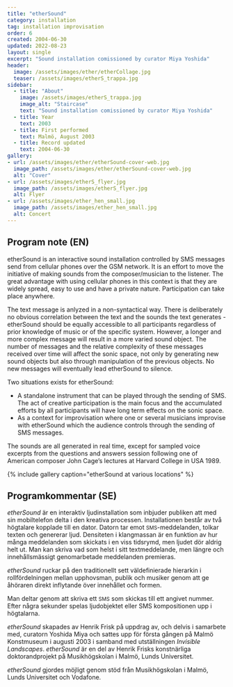 ```yaml
---
title: "etherSound"
category: installation
tag: installation improvisation
order: 6
created: 2004-06-30
updated: 2022-08-23
layout: single
excerpt: "Sound installation comissioned by curator Miya Yoshida"
header:
  image: /assets/images/ether/etherCollage.jpg
  teaser: /assets/images/etherS_trappa.jpg
sidebar:
  - title: "About"
    image: /assets/images/etherS_trappa.jpg
    image_alt: "Staircase"
    text: "Sound installation comissioned by curator Miya Yoshida"
  - title: Year
    text: 2003
  - title: First performed
    text: Malmö, August 2003
  - title: Record updated
    text: 2004-06-30
gallery:
- url: /assets/images/ether/etherSound-cover-web.jpg
  image_path: /assets/images/ether/etherSound-cover-web.jpg
  alt: "Cover"
- url: /assets/images/etherS_flyer.jpg
  image_path: /assets/images/etherS_flyer.jpg
  alt: Flyer
- url: /assets/images/ether_hen_small.jpg
  image_path: /assets/images/ether_hen_small.jpg
  alt: Concert
---
```

<h2>Program note (EN)</h2> etherSound is an interactive sound installation controlled by SMS messages send from cellular phones over the GSM network. It is an effort to move the initiative of making sounds from the composer/musician to the listener. The great advantage with using cellular phones in this context is that they are widely spread, easy to use and have a private nature. Participation can take place anywhere.



The text message is anlyzed in a non-syntactical way. There is deliberately no obvious correlation between the text and the sounds the text generates - etherSound should be equally accessible to all participants regardless of prior knowledge of music or of the specific system. However, a longer and more complex message will result in a more varied sound object. The number of messages and the relative complexity of these messages received over time will affect the sonic space, not only by generating new sound objects but also through manipulation of the previous objects. No new messages will eventually lead etherSound to silence.

Two situations exists for etherSound:
<ul>
<li>A standalone instrument that can be played through the sending of SMS.
The act of creative participation is the main focus and the accumulated
efforts by all participants will have long term effects on the sonic space.</li>
<li>As a context for improvisation where one or several musicians improvise
with etherSound which the audience controls through the sending of SMS
messages.</li>
</ul>

The sounds are all generated in real time, except for sampled voice excerpts from the questions and answers session following one of American composer John Cage’s lectures at Harvard College in USA 1989.

{% include gallery caption="etherSound at various locations" %}

<h2>Programkommentar (SE)</h2>
<I>etherSound</I> är en interaktiv ljudinstallation som inbjuder publiken att med sin mobiltelefon delta i den kreativa processen. Installationen består av två högtalare kopplade till en dator. Datorn tar emot <SMALL>SMS</SMALL>-meddelanden, tolkar texten och genererar ljud. Densiteten i klangmassan är en funktion av  hur många meddelanden som skickats i en viss tidsrymd, men ljudet dör aldrig helt ut. Man kan skriva vad som helst i sitt textmeddelande, men längre och innehållsmässigt genomarbetade meddelanden premieras.

<I>etherSound</I> ruckar på den traditionellt sett väldefinierade hierarkin i rollfördelningen mellan upphovsman, publik och musiker genom att ge åhöraren direkt inflytande över innehållet och formen.


Man deltar genom att skriva ett <SMALL>SMS</SMALL> som skickas till ett angivet nummer. Efter några sekunder spelas ljudobjektet eller SMS kompositionen upp i högtalarna.

<I>etherSound</I> skapades av Henrik Frisk på uppdrag av, och delvis i samarbete med, curatorn Yoshida Miya och sattes upp för första gången på Malmö Konstmuseum i augusti 2003 i samband med utställningen <I>Invisible Landscapes</I>. <I>etherSound</I> är en del av Henrik Frisks konstnärliga doktorandprojekt på Musikhögskolan i Malmö, Lunds Universitet.

<I>etherSound</I> gjordes möjligt genom stöd från Musikhögskolan i Malmö, Lunds Universitet och Vodafone.

 
